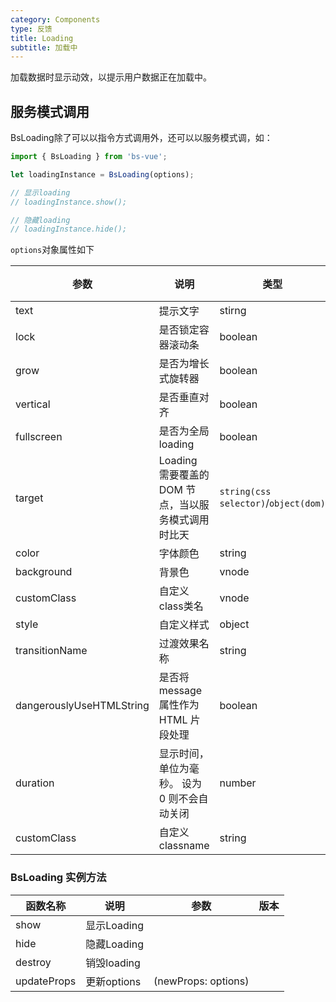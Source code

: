 ```yaml
---
category: Components
type: 反馈
title: Loading
subtitle: 加载中
---
```


加载数据时显示动效，以提示用户数据正在加载中。

## 服务模式调用

BsLoading除了可以以指令方式调用外，还可以以服务模式调，如：
```javascript
import { BsLoading } from 'bs-vue';

let loadingInstance = BsLoading(options);

// 显示loading
// loadingInstance.show();

// 隐藏loading
// loadingInstance.hide();
```

`options`对象属性如下

| 参数                        | 说明                               | 类型                                   | 默认值   | 版本  |
|---------------------------|----------------------------------|--------------------------------------|-------|-----|
| text                      | 提示文字                             | stirng                               |       |     |
| lock                        | 是否锁定容器滚动条                        | boolean                              | true  |     |
| grow                        | 是否为增长式旋转器                        | boolean                              | false |     |
| vertical                        | 是否垂直对齐                           | boolean                              | false |     |
| fullscreen                        | 是否为全局loading                     | boolean                              | false |     |
| target                   | Loading 需要覆盖的 DOM 节点，当以服务模式调用时比天 | `string(css selector)`/`object(dom)` |       |     |
| color                   | 字体颜色                             | string                               |       |     |
| background                      | 背景色                              | vnode                                |       |     |
| customClass                      | 自定义class类名                       | vnode                                |       |     |
| style                      | 自定义样式                            | object                               | {}    |     |
| transitionName                      | 过渡效果名称                           | string                               | fade  |     |
| dangerouslyUseHTMLString  | 是否将 message 属性作为 HTML 片段处理       | boolean                              | false |     |
| duration                  | 显示时间，单位为毫秒。 设为 0 则不会自动关闭         | number                               | 3000  |     |
| customClass               | 自定义classname                     | string                               |       |     |

### BsLoading 实例方法

| 函数名称         | 说明        | 参数                  | 版本          |
|--------------|-----------|---------------------|-------------|
| show         | 显示Loading |                     |         |
| hide         | 隐藏Loading |                     |         |
| destroy | 销毁loading |                     |         |
| updateProps | 更新options | (newProps: options) |         |
